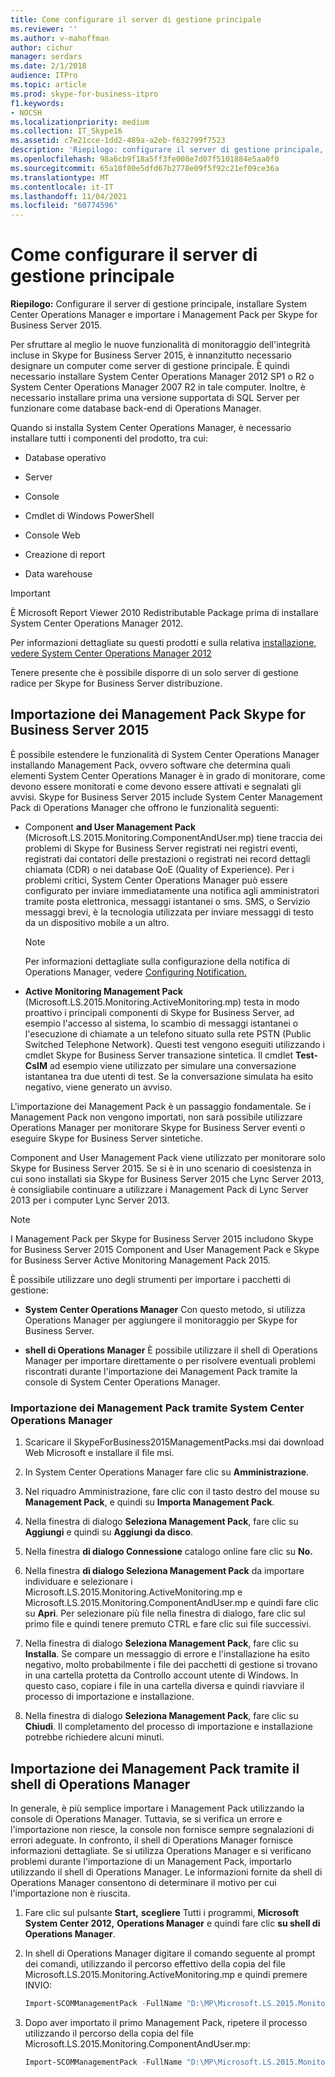 ```yaml
---
title: Come configurare il server di gestione principale
ms.reviewer: ''
ms.author: v-mahoffman
author: cichur
manager: serdars
ms.date: 2/1/2018
audience: ITPro
ms.topic: article
ms.prod: skype-for-business-itpro
f1.keywords:
- NOCSH
ms.localizationpriority: medium
ms.collection: IT_Skype16
ms.assetid: c7e21cce-1dd2-489a-a2eb-f632799f7523
description: 'Riepilogo: configurare il server di gestione principale, installare System Center Operations Manager e importare Management Pack per Skype for Business Server 2015.'
ms.openlocfilehash: 98a6cb9f18a5ff3fe008e7d07f5101884e5aa0f0
ms.sourcegitcommit: 65a10f80e5dfd67b2778e09f5f92c21ef09ce36a
ms.translationtype: MT
ms.contentlocale: it-IT
ms.lasthandoff: 11/04/2021
ms.locfileid: "60774596"
---
```

# <a name="how-to-configure-the-primary-management-server"></a>Come configurare il server di gestione principale

**Riepilogo:** Configurare il server di gestione principale, installare System Center Operations Manager e importare i Management Pack per Skype for Business Server 2015.

Per sfruttare al meglio le nuove funzionalità di monitoraggio dell'integrità incluse in Skype for Business Server 2015, è innanzitutto necessario designare un computer come server di gestione principale. È quindi necessario installare System Center Operations Manager 2012 SP1 o R2 o System Center Operations Manager 2007 R2 in tale computer. Inoltre, è necessario installare prima una versione supportata di SQL Server per funzionare come database back-end di Operations Manager.

Quando si installa System Center Operations Manager, è necessario installare tutti i componenti del prodotto, tra cui:

- Database operativo

- Server

- Console

- Cmdlet di Windows PowerShell

- Console Web

- Creazione di report

- Data warehouse

> [!IMPORTANT]
> È Microsoft Report Viewer 2010 Redistributable Package prima di installare System Center Operations Manager 2012.

Per informazioni dettagliate su questi prodotti e sulla relativa [installazione, vedere System Center Operations Manager 2012](/previous-versions/system-center/system-center-2012-R2/hh205987(v=sc.12))


Tenere presente che è possibile disporre di un solo server di gestione radice per Skype for Business Server distribuzione.

## <a name="importing-the-skype-for-business-server-2015-management-packs"></a>Importazione dei Management Pack Skype for Business Server 2015

È possibile estendere le funzionalità di System Center Operations Manager installando Management Pack, ovvero software che determina quali elementi System Center Operations Manager è in grado di monitorare, come devono essere monitorati e come devono essere attivati e segnalati gli avvisi. Skype for Business Server 2015 include System Center Management Pack di Operations Manager che offrono le funzionalità seguenti:

- Component **and User Management Pack** (Microsoft.LS.2015.Monitoring.ComponentAndUser.mp) tiene traccia dei problemi di Skype for Business Server registrati nei registri eventi, registrati dai contatori delle prestazioni o registrati nei record dettagli chiamata (CDR) o nei database QoE (Quality of Experience). Per i problemi critici, System Center Operations Manager può essere configurato per inviare immediatamente una notifica agli amministratori tramite posta elettronica, messaggi istantanei o sms. SMS, o Servizio messaggi brevi, è la tecnologia utilizzata per inviare messaggi di testo da un dispositivo mobile a un altro.

    > [!NOTE]
    >  Per informazioni dettagliate sulla configurazione della notifica di Operations Manager, vedere [Configuring Notification.](/previous-versions/system-center/operations-manager-2007-r2/dd440890(v=technet.10))

- **Active Monitoring Management Pack** (Microsoft.LS.2015.Monitoring.ActiveMonitoring.mp) testa in modo proattivo i principali componenti di Skype for Business Server, ad esempio l'accesso al sistema, lo scambio di messaggi istantanei o l'esecuzione di chiamate a un telefono situato sulla rete PSTN (Public Switched Telephone Network). Questi test vengono eseguiti utilizzando i cmdlet Skype for Business Server transazione sintetica. Il cmdlet **Test-CsIM** ad esempio viene utilizzato per simulare una conversazione istantanea tra due utenti di test. Se la conversazione simulata ha esito negativo, viene generato un avviso.

L'importazione dei Management Pack è un passaggio fondamentale. Se i Management Pack non vengono importati, non sarà possibile utilizzare Operations Manager per monitorare Skype for Business Server eventi o eseguire Skype for Business Server sintetiche.

Component and User Management Pack viene utilizzato per monitorare solo Skype for Business Server 2015. Se si è in uno scenario di coesistenza in cui sono installati sia Skype for Business Server 2015 che Lync Server 2013, è consigliabile continuare a utilizzare i Management Pack di Lync Server 2013 per i computer Lync Server 2013.

> [!NOTE]
> I Management Pack per Skype for Business Server 2015 includono Skype for Business Server 2015 Component and User Management Pack e Skype for Business Server Active Monitoring Management Pack 2015.

È possibile utilizzare uno degli strumenti per importare i pacchetti di gestione:

- **System Center Operations Manager** Con questo metodo, si utilizza Operations Manager per aggiungere il monitoraggio per Skype for Business Server.

- **shell di Operations Manager** È possibile utilizzare il shell di Operations Manager per importare direttamente o per risolvere eventuali problemi riscontrati durante l'importazione dei Management Pack tramite la console di System Center Operations Manager.

### <a name="importing-the-management-packs-by-using-system-center-operations-manager"></a>Importazione dei Management Pack tramite System Center Operations Manager

1. Scaricare il SkypeForBusiness2015ManagementPacks.msi dai download Web Microsoft e installare il file msi.

2. In System Center Operations Manager fare clic su **Amministrazione**.

3. Nel riquadro Amministrazione, fare clic con il tasto destro del mouse su **Management Pack**, e quindi su **Importa Management Pack**.

4. Nella finestra di dialogo **Seleziona Management Pack**, fare clic su **Aggiungi** e quindi su **Aggiungi da disco**.

5. Nella finestra **di dialogo Connessione** catalogo online fare clic su **No.**

6. Nella finestra **di dialogo Seleziona Management Pack** da importare individuare e selezionare i Microsoft.LS.2015.Monitoring.ActiveMonitoring.mp e Microsoft.LS.2015.Monitoring.ComponentAndUser.mp e quindi fare clic su **Apri**. Per selezionare più file nella finestra di dialogo, fare clic sul primo file e quindi tenere premuto CTRL e fare clic sui file successivi.

7. Nella finestra di dialogo **Seleziona Management Pack**, fare clic su **Installa**. Se compare un messaggio di errore e l'installazione ha esito negativo, molto probabilmente i file dei pacchetti di gestione si trovano in una cartella protetta da Controllo account utente di Windows. In questo caso, copiare i file in una cartella diversa e quindi riavviare il processo di importazione e installazione.

8. Nella finestra di dialogo **Seleziona Management Pack**, fare clic su **Chiudi**. Il completamento del processo di importazione e installazione potrebbe richiedere alcuni minuti.

## <a name="importing-the-management-packs-by-using-the-operations-manager-shell"></a>Importazione dei Management Pack tramite il shell di Operations Manager

In generale, è più semplice importare i Management Pack utilizzando la console di Operations Manager. Tuttavia, se si verifica un errore e l'importazione non riesce, la console non fornisce sempre segnalazioni di errori adeguate. In confronto, il shell di Operations Manager fornisce informazioni dettagliate. Se si utilizza Operations Manager e si verificano problemi durante l'importazione di un Management Pack, importarlo utilizzando il shell di Operations Manager. Le informazioni fornite da shell di Operations Manager consentono di determinare il motivo per cui l'importazione non è riuscita.

1. Fare clic sul pulsante **Start,** **scegliere** Tutti i programmi, **Microsoft System Center 2012,** **Operations Manager** e quindi fare clic **su shell di Operations Manager**.

2. In shell di Operations Manager digitare il comando seguente al prompt dei comandi, utilizzando il percorso effettivo della copia del file Microsoft.LS.2015.Monitoring.ActiveMonitoring.mp e quindi premere INVIO:

   ```PowerShell
   Import-SCOMManagementPack -FullName "D:\MP\Microsoft.LS.2015.Monitoring.ActiveMonitoring.mp"
   ```

3. Dopo aver importato il primo Management Pack, ripetere il processo utilizzando il percorso della copia del file Microsoft.LS.2015.Monitoring.ComponentAndUser.mp:

   ```PowerShell
   Import-SCOMManagementPack -FullName "D:\MP\Microsoft.LS.2015.Monitoring.ComponentAndUser.mp"
   ```